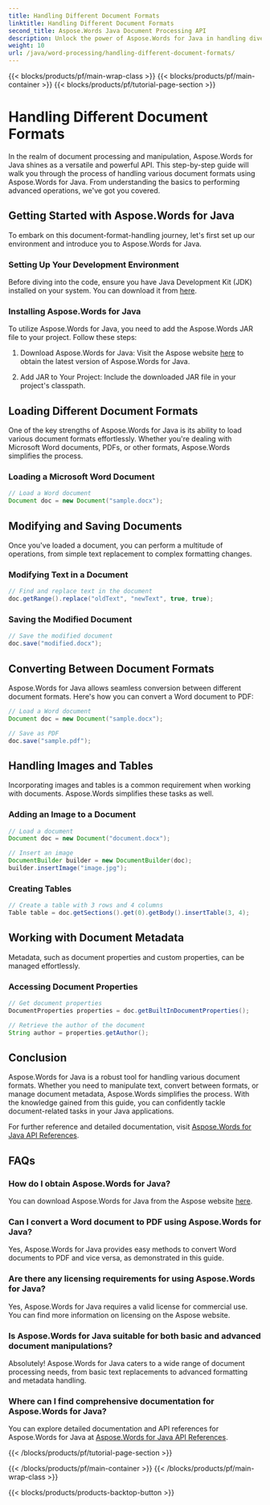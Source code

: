 ```yaml
---
title: Handling Different Document Formats
linktitle: Handling Different Document Formats
second_title: Aspose.Words Java Document Processing API
description: Unlock the power of Aspose.Words for Java in handling diverse document formats. Learn text editing, conversions, and more with practical examples.
weight: 10
url: /java/word-processing/handling-different-document-formats/
---
```


{{< blocks/products/pf/main-wrap-class >}}
{{< blocks/products/pf/main-container >}}
{{< blocks/products/pf/tutorial-page-section >}}

# Handling Different Document Formats


In the realm of document processing and manipulation, Aspose.Words for Java shines as a versatile and powerful API. This step-by-step guide will walk you through the process of handling various document formats using Aspose.Words for Java. From understanding the basics to performing advanced operations, we've got you covered.

## Getting Started with Aspose.Words for Java

To embark on this document-format-handling journey, let's first set up our environment and introduce you to Aspose.Words for Java.

### Setting Up Your Development Environment

Before diving into the code, ensure you have Java Development Kit (JDK) installed on your system. You can download it from [here](https://www.oracle.com/java/technologies/javase-downloads.html).

### Installing Aspose.Words for Java

To utilize Aspose.Words for Java, you need to add the Aspose.Words JAR file to your project. Follow these steps:

1. Download Aspose.Words for Java: Visit the Aspose website [here](https://releases.aspose.com/words/java/) to obtain the latest version of Aspose.Words for Java.

2. Add JAR to Your Project: Include the downloaded JAR file in your project's classpath.

## Loading Different Document Formats

One of the key strengths of Aspose.Words for Java is its ability to load various document formats effortlessly. Whether you're dealing with Microsoft Word documents, PDFs, or other formats, Aspose.Words simplifies the process.

### Loading a Microsoft Word Document

```java
// Load a Word document
Document doc = new Document("sample.docx");
```

## Modifying and Saving Documents

Once you've loaded a document, you can perform a multitude of operations, from simple text replacement to complex formatting changes.

### Modifying Text in a Document

```java
// Find and replace text in the document
doc.getRange().replace("oldText", "newText", true, true);
```

### Saving the Modified Document

```java
// Save the modified document
doc.save("modified.docx");
```

## Converting Between Document Formats

Aspose.Words for Java allows seamless conversion between different document formats. Here's how you can convert a Word document to PDF:

```java
// Load a Word document
Document doc = new Document("sample.docx");

// Save as PDF
doc.save("sample.pdf");
```

## Handling Images and Tables

Incorporating images and tables is a common requirement when working with documents. Aspose.Words simplifies these tasks as well.

### Adding an Image to a Document

```java
// Load a document
Document doc = new Document("document.docx");

// Insert an image
DocumentBuilder builder = new DocumentBuilder(doc);
builder.insertImage("image.jpg");
```

### Creating Tables

```java
// Create a table with 3 rows and 4 columns
Table table = doc.getSections().get(0).getBody().insertTable(3, 4);
```

## Working with Document Metadata

Metadata, such as document properties and custom properties, can be managed effortlessly.

### Accessing Document Properties

```java
// Get document properties
DocumentProperties properties = doc.getBuiltInDocumentProperties();

// Retrieve the author of the document
String author = properties.getAuthor();
```

## Conclusion

Aspose.Words for Java is a robust tool for handling various document formats. Whether you need to manipulate text, convert between formats, or manage document metadata, Aspose.Words simplifies the process. With the knowledge gained from this guide, you can confidently tackle document-related tasks in your Java applications.

For further reference and detailed documentation, visit [Aspose.Words for Java API References](https://reference.aspose.com/words/java/).

## FAQs

### How do I obtain Aspose.Words for Java?

You can download Aspose.Words for Java from the Aspose website [here](https://releases.aspose.com/words/java/).

### Can I convert a Word document to PDF using Aspose.Words for Java?

Yes, Aspose.Words for Java provides easy methods to convert Word documents to PDF and vice versa, as demonstrated in this guide.

### Are there any licensing requirements for using Aspose.Words for Java?

Yes, Aspose.Words for Java requires a valid license for commercial use. You can find more information on licensing on the Aspose website.

### Is Aspose.Words for Java suitable for both basic and advanced document manipulations?

Absolutely! Aspose.Words for Java caters to a wide range of document processing needs, from basic text replacements to advanced formatting and metadata handling.

### Where can I find comprehensive documentation for Aspose.Words for Java?

You can explore detailed documentation and API references for Aspose.Words for Java at [Aspose.Words for Java API References](https://reference.aspose.com/words/java/).

{{< /blocks/products/pf/tutorial-page-section >}}

{{< /blocks/products/pf/main-container >}}
{{< /blocks/products/pf/main-wrap-class >}}

{{< blocks/products/products-backtop-button >}}
